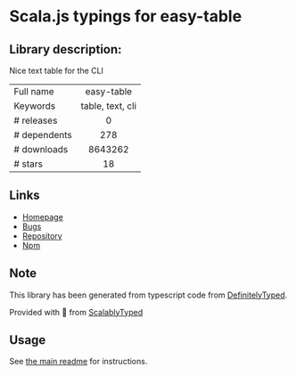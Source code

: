 
# Scala.js typings for easy-table


## Library description:
Nice text table for the CLI

|                    |                 |
| ------------------ | :-------------: |
| Full name          | easy-table |
| Keywords           | table, text, cli |
| # releases         | 0 |
| # dependents       | 278 |
| # downloads        | 8643262 |
| # stars            | 18 |

## Links
- [Homepage](https://github.com/eldargab/easy-table#readme)
- [Bugs](https://github.com/eldargab/easy-table/issues)
- [Repository](https://github.com/eldargab/easy-table)
- [Npm](https://www.npmjs.com/package/easy-table)
    


## Note
This library has been generated from typescript code from [DefinitelyTyped](https://definitelytyped.org).

Provided with :purple_heart: from [ScalablyTyped](https://github.com/oyvindberg/ScalablyTyped)

## Usage
See [the main readme](../../readme.md) for instructions.



